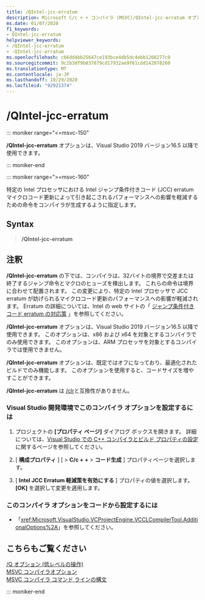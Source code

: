 ```yaml
---
title: /QIntel-jcc-erratum
description: Microsoft C/c + + コンパイラ (MSVC)/QIntel-jcc-erratum オプションについて説明します。
ms.date: 01/07/2020
f1_keywords:
- QIntel-jcc-erratum
helpviewer_keywords:
- /QIntel-jcc-erratum
- -QIntel-jcc-erratum
ms.openlocfilehash: c66dd4bb25647ce193bce4db5dc4ebb1268277c0
ms.sourcegitcommit: 9c2b3df9b837879cd17932ae9f61cdd142078260
ms.translationtype: MT
ms.contentlocale: ja-JP
ms.lasthandoff: 10/29/2020
ms.locfileid: "92921374"
---
```

# <a name="qintel-jcc-erratum"></a>/QIntel-jcc-erratum

::: moniker range="<=msvc-150"

**/QIntel-jcc-erratum** オプションは、Visual Studio 2019 バージョン16.5 以降で使用できます。

::: moniker-end

::: moniker range=">=msvc-160"

特定の Intel プロセッサにおける Intel ジャンプ条件付きコード (JCC) erratum マイクロコード更新によって引き起こされるパフォーマンスへの影響を軽減するための命令をコンパイラが生成するように指定します。

## <a name="syntax"></a>Syntax

> **/QIntel-jcc-erratum**

## <a name="remarks"></a>注釈

**/QIntel-jcc-erratum** の下では、コンパイラは、32バイトの境界で交差または終了するジャンプ命令とマクロのヒューズを検出します。 これらの命令は境界に合わせて配置されます。 この変更により、特定の Intel プロセッサで JCC erratum が妨げられるマイクロコード更新のパフォーマンスへの影響が軽減されます。 Erratum の詳細については、Intel の web サイトの「 [ジャンプ条件付きコード erratum の対応策](https://www.intel.com/content/dam/support/us/en/documents/processors/mitigations-jump-conditional-code-erratum.pdf) 」を参照してください。

**/QIntel-jcc-erratum** オプションは、Visual Studio 2019 バージョン16.5 以降で使用できます。 このオプションは、x86 および x64 を対象とするコンパイラでのみ使用できます。 このオプションは、ARM プロセッサを対象とするコンパイラでは使用できません。

**/QIntel-jcc-erratum** オプションは、既定ではオフになっており、最適化されたビルドでのみ機能します。 このオプションを使用すると、コードサイズを増やすことができます。

**/QIntel-jcc-erratum** は [/clr](clr-common-language-runtime-compilation.md)と互換性がありません。

### <a name="to-set-this-compiler-option-in-the-visual-studio-development-environment"></a>Visual Studio 開発環境でこのコンパイラ オプションを設定するには

1. プロジェクトの **[プロパティ ページ]** ダイアログ ボックスを開きます。 詳細については、[Visual Studio での C++ コンパイラとビルド プロパティの設定](../working-with-project-properties.md)に関するページを参照してください。

1. [ **構成プロパティ** ] [ > **C/c + +** > **コード生成** ] プロパティページを選択します。

1. [ **Intel JCC Erratum 軽減策を有効にする** ] プロパティの値を選択します。 **[OK]** を選択して変更を適用します。

### <a name="to-set-this-compiler-option-programmatically"></a>このコンパイラ オプションをコードから設定するには

- 「<xref:Microsoft.VisualStudio.VCProjectEngine.VCCLCompilerTool.AdditionalOptions%2A>」を参照してください。

## <a name="see-also"></a>こちらもご覧ください

[/Q オプション (低レベルの操作)](q-options-low-level-operations.md)\
[MSVC コンパイラオプション](compiler-options.md)\
[MSVC コンパイラ コマンド ラインの構文](compiler-command-line-syntax.md)

::: moniker-end
